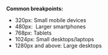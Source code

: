 
**Common breakpoints:**
- 320px: Small mobile devices
- 480px:  Larger smartphones
- 768px: Tablets
- 1024px: Small desktops/laptops
- 1280px and above: Large desktops